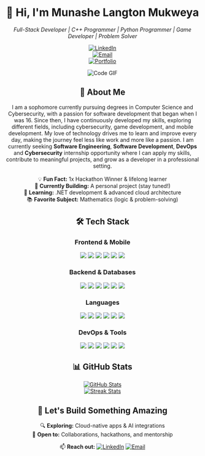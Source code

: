 <div align="center">

# 👋 Hi, I'm Munashe Langton Mukweya  
*Full-Stack Developer | C++ Programmer | Python Programmer | Game Developer | Problem Solver*

[![LinkedIn](https://img.shields.io/badge/LinkedIn-2291d6?style=for-the-badge&logo=linkedin&logoColor=white)](https://www.linkedin.com/in/munashe-l-mukweya)  
[![Email](https://img.shields.io/badge/Email-2291d6?style=for-the-badge&logo=chrome&logoColor=white)](mailto:munashemukweya2022@gmail.com)  
[![Portfolio](https://img.shields.io/badge/Portfolio-2291d6?style=for-the-badge&logo=chrome&logoColor=white)](https://munashemukweya.com)

![Code GIF](https://media.giphy.com/media/L1R1tvI9svkIWwpVYr/giphy.gif)

## 👋 About Me  
I am a sophomore currently pursuing degrees in Computer Science and Cybersecurity, with a passion for software development that began when I was 16. Since then, I have continuously developed my skills, exploring different fields, including cybersecurity, game development, and mobile development. My love of technology drives me to learn and improve every day, making the journey feel less like work and more like a passion. I am currently seeking **Software Engineering**, **Software Development**, **DevOps** and **Cybersecurity** internship opportunity where I can apply my skills, contribute to meaningful projects, and grow as a developer in a professional setting.<br/><br/>
💡 **Fun Fact:** 1x Hackathon Winner & lifelong learner  
🔨 **Currently Building:** A personal project (stay tuned!)  
🧠 **Learning:** .NET development & advanced cloud architecture  
📚 **Favorite Subject:** Mathematics (logic & problem-solving)  

## 🛠 Tech Stack  

### Frontend & Mobile  
<p>
  <img src="https://img.shields.io/badge/React-61DAFB?style=for-the-badge&logo=react&logoColor=black">
  <img src="https://img.shields.io/badge/Next.js-000000?style=for-the-badge&logo=next.js&logoColor=white">
  <img src="https://img.shields.io/badge/Angular-DD0031?style=for-the-badge&logo=angular&logoColor=white">
  <img src="https://img.shields.io/badge/Tailwind_CSS-06B6D4?style=for-the-badge&logo=tailwind-css&logoColor=black">
  <img src="https://img.shields.io/badge/HTML5-E34F26?style=for-the-badge&logo=html5&logoColor=white">
  <img src="https://img.shields.io/badge/CSS3-1572B6?style=for-the-badge&logo=css3&logoColor=white">
</p>

### Backend & Databases  
<p>
  <img src="https://img.shields.io/badge/Node.js-339933?style=for-the-badge&logo=node.js&logoColor=white">
  <img src="https://img.shields.io/badge/Django-092E20?style=for-the-badge&logo=django&logoColor=white">
  <img src="https://img.shields.io/badge/MongoDB-47A248?style=for-the-badge&logo=mongodb&logoColor=white">
  <img src="https://img.shields.io/badge/PostgreSQL-4169E1?style=for-the-badge&logo=postgresql&logoColor=white">
  <img src="https://img.shields.io/badge/MySQL-4479A1?style=for-the-badge&logo=mysql&logoColor=white">
  <img src="https://img.shields.io/badge/Supabase-3ECF8E?style=for-the-badge&logo=supabase&logoColor=black">
</p>

### Languages  
<p>
  <img src="https://img.shields.io/badge/Python-3776AB?style=for-the-badge&logo=python&logoColor=white">
  <img src="https://img.shields.io/badge/JavaScript-F7DF1E?style=for-the-badge&logo=javascript&logoColor=black">
  <img src="https://img.shields.io/badge/TypeScript-3178C6?style=for-the-badge&logo=typescript&logoColor=white">
  <img src="https://img.shields.io/badge/C++-00599C?style=for-the-badge&logo=c%2B%2B&logoColor=white">
  <img src="https://img.shields.io/badge/Java-007396?style=for-the-badge&logo=java&logoColor=white">
  <img src="https://img.shields.io/badge/C%23-239120?style=for-the-badge&logo=c-sharp&logoColor=white">
</p>

### DevOps & Tools  
<p>
  <img src="https://img.shields.io/badge/AWS-232F3E?style=for-the-badge&logo=amazon-aws&logoColor=white">
  <img src="https://img.shields.io/badge/Docker-2496ED?style=for-the-badge&logo=docker&logoColor=white">
  <img src="https://img.shields.io/badge/Git-F05032?style=for-the-badge&logo=git&logoColor=white">
  <img src="https://img.shields.io/badge/Linux-FCC624?style=for-the-badge&logo=linux&logoColor=black">
  <img src="https://img.shields.io/badge/VS_Code-007ACC?style=for-the-badge&logo=visual-studio-code&logoColor=white">
  <img src="https://img.shields.io/badge/Splunk-000000?style=for-the-badge&logo=splunk&logoColor=white">
</p>

## 📊 GitHub Stats  
[![GitHub Stats](https://github-readme-stats.vercel.app/api?username=Langton49&show_icons=true&theme=radical)](https://github.com/Langton49)  
[![Streak Stats](https://github-readme-streak-stats.herokuapp.com/?user=Langton49&theme=radical)](https://github.com/Langton49)  

## 🚀 Let's Build Something Amazing  
🔍 **Exploring:** Cloud-native apps & AI integrations  
🤝 **Open to:** Collaborations, hackathons, and mentorship  

📫 **Reach out:** 
[![LinkedIn](https://img.shields.io/badge/LinkedIn-2291d6?style=for-the-badge&logo=linkedin&logoColor=white)](https://www.linkedin.com/in/munashe-l-mukweya) 
[![Email](https://img.shields.io/badge/Email-2291d6?style=for-the-badge&logo=chrome&logoColor=white)](mailto:munashemukweya2022@gmail.com)

</div>
